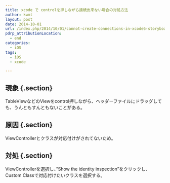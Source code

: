 ```yaml
---
title: xcode で controlを押しながら接続出来ない場合の対処方法
author: kwmt
layout: post
date: 2014-10-01
url: /index.php/2014/10/01/cannot-create-connections-in-xcode6-storyboard/
pdrp_attributionLocation:
  - end
categories:
  - iOS
tags:
  - iOS
  - xcode

---
```

## 現象 {.section}

TableViewなどのViewをcontrol押しながら、ヘッダーファイルにドラッグしても、うんともすんともないことがある。

## 原因 {.section}

ViewControllerとクラスが対応付けがされてないため。

## 対処 {.section}

ViewControllerを選択し、&#8221;Show the identity inspection&#8221;をクリックし、Custom Classで対応付けたいクラスを選択する。